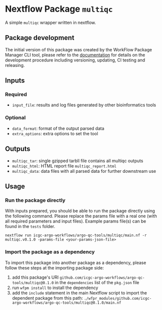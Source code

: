 # Nextflow Package `multiqc`

A simple `multiqc` wrapper written in nextflow. 

## Package development

The initial version of this package was created by the WorkFlow Package Manager CLI tool, please refer to
the [documentation](https://wfpm.readthedocs.io) for details on the development procedure including
versioning, updating, CI testing and releasing.


## Inputs
### Required
- `input_file`: results and log files generated by other bioinformatics tools
### Optional
- `data_format`: format of the output parsed data
- `extra_options`: extra options to set the tool

## Outputs
- `multiqc_tar`: single gzipped tarbll file contains all multiqc outputs
- `multiqc_html`: HTML report file `multiqc_report.html`
- `multiqc_data`: data files with all parsed data for further downstream use

## Usage

### Run the package directly

With inputs prepared, you should be able to run the package directly using the following command.
Please replace the params file with a real one (with all required parameters and input files). Example
params file(s) can be found in the `tests` folder.

```
nextflow run icgc-argo-workflows/argo-qc-tools/multiqc/main.nf -r multiqc.v0.1.0 -params-file <your-params-json-file>
```

### Import the package as a dependency

To import this package into another package as a dependency, please follow these steps at the
importing package side:

1. add this package's URI `github.com/icgc-argo-workflows/argo-qc-tools/multiqc@0.1.0` in the `dependencies` list of the `pkg.json` file
2. run `wfpm install` to install the dependency
3. add the `include` statement in the main Nextflow script to import the dependent package from this path: `./wfpr_modules/github.com/icgc-argo-workflows/argo-qc-tools/multiqc@0.1.0/main.nf`
